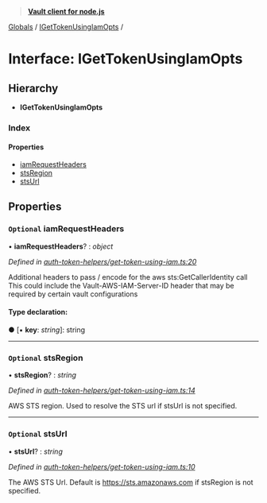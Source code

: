 > **[Vault client for node.js](../README.md)**

[Globals](../globals.md) / [IGetTokenUsingIamOpts](igettokenusingiamopts.md) /

# Interface: IGetTokenUsingIamOpts

## Hierarchy

* **IGetTokenUsingIamOpts**

### Index

#### Properties

* [iamRequestHeaders](igettokenusingiamopts.md#optional-iamrequestheaders)
* [stsRegion](igettokenusingiamopts.md#optional-stsregion)
* [stsUrl](igettokenusingiamopts.md#optional-stsurl)

## Properties

### `Optional` iamRequestHeaders

• **iamRequestHeaders**? : *object*

*Defined in [auth-token-helpers/get-token-using-iam.ts:20](https://github.com/theogravity/vault-tacular/blob/f2b3676/src/auth-token-helpers/get-token-using-iam.ts#L20)*

Additional headers to pass / encode for the aws sts:GetCallerIdentity call
This could include the Vault-AWS-IAM-Server-ID header that may be required by certain
vault configurations

#### Type declaration:

● \[▪ **key**: *string*\]: string

___

### `Optional` stsRegion

• **stsRegion**? : *string*

*Defined in [auth-token-helpers/get-token-using-iam.ts:14](https://github.com/theogravity/vault-tacular/blob/f2b3676/src/auth-token-helpers/get-token-using-iam.ts#L14)*

AWS STS region. Used to resolve the STS url if stsUrl is not specified.

___

### `Optional` stsUrl

• **stsUrl**? : *string*

*Defined in [auth-token-helpers/get-token-using-iam.ts:10](https://github.com/theogravity/vault-tacular/blob/f2b3676/src/auth-token-helpers/get-token-using-iam.ts#L10)*

The AWS STS Url. Default is https://sts.amazonaws.com if stsRegion is not specified.